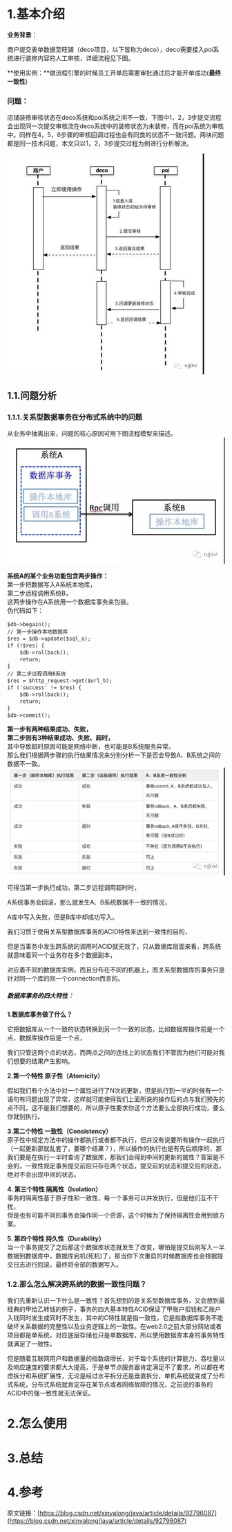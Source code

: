 # 1.基本介绍

**业务背景**：

商户提交表单数据至旺铺（deco项目，以下皆称为deco），deco需要接入poi系统进行装修内容的人工审核，详细流程见下图。

**使用实例：**做流程引擎的时候员工开单后需要审批通过后才能开单成功\(**最终一致性**\)

### **问题**：

店铺装修审核状态在deco系统和poi系统之间不一致，下图中1，2，3步提交流程会出现同一次提交审核流在deco系统中的装修状态为未装修，而在poi系统为审核中。同样在4，5，6步骤的审核回调过程也会有同类的状态不一致问题。两块问题都是同一技术问题，本文只以1，2，3步提交过程为例进行分析解决。

![img](/static/image/1305952-20180528103811932-766030002.jpg)

## 1.1.问题分析

### 1.1.1.关系型数据事务在分布式系统中的问题

从业务中抽离出来，问题的核心原因可用下图流程模型来描述。  
![img](/static/image/1305952-20180528103852437-1819386895.jpg)

**系统A的某个业务功能包含两步操作：**  
第一步把数据写入A系统本地库，  
第二步远程调用系统B，  
这两步操作在A系统用一个数据库事务来包装。  
伪代码如下：

```
$db->begain();
// 第一步操作本地数据库
$res = $db->update($sql_a);
if (!$res) {
    $db->rollback();
    return;
}
// 第二步远程调用B系统
$res = $http_request->get($url_b);
if ('success' != $res) {
    $db->rollback();
    return;
}
$db->commit();
```

**第一步有两种结果成功、失败，**  
**第二步则有3种结果成功、失败、超时，**  
其中导致超时原因可能是网络中断，也可能是B系统服务异常。  
那么我们根据两步骤的执行结果情况来分别分析一下是否会导致A、B系统之间的数据不一致。  
![img](/static/image/1305952-20180528104018507-1970560478.jpg)

可得当第一步执行成功，第二步远程调用超时时，

A系统事务会回滚，那么就发生A、B系统数据不一致的情况，

A库中写入失败，但是B库中却成功写入。

我们习惯于使用关系型数据库事务的ACID特性来达到一致性的目的，

但是当事务中发生跨系统的调用时ACID就无效了，只从数据库层面来看，跨系统就意味着同一个业务存在多个数据副本，

对应着不同的数据库实例，而且分布在不同的机器上，而关系型数据库的事务只是针对同一个库的同一个connection而言的。

##### 数据库事务的四大特性：

**1.数据库事务做了什么？**

它把数据库从一个一致的状态转换到另一个一致的状态，比如数据库操作前是一个点，数据库操作后是一个点，

我们只管这两个点的状态，而两点之间的连线上的状态我们不管因为他们可能对我们想要的结果产生影响。

**2.第一个特性 原子性（Atomicity）**

假如我们有个方法中对一个属性进行了N次的更新，但是执行到一半的时候有一个语句有问题出现了异常，这样就可能使得我们上面所说的操作后的点与我们预先的点不同，这不是我们想要的，所以原子性要求你这个方法要么全部执行成功，要么你就别执行。

**3.第二个特性 一致性（Consistency）**  
原子性中规定方法中的操作都执行或者都不执行，但并没有说要所有操作一起执行（一起更新那就乱套了，要哪个结果？），所以操作的执行也是有先后顺序的，那我们要是在执行一半时查询了数据库，那我们会得到中间的更新的属性？答案是不会的，一致性规定事务提交前后只存在两个状态，提交前的状态和提交后的状态，绝对不会出现中间的状态。

**4. 第三个特性 隔离性（Isolation）**  
事务的隔离性基于原子性和一致性，每一个事务可以并发执行，但是他们互不干扰，  
但是也有可能不同的事务会操作同一个资源，这个时候为了保持隔离性会用到锁方案。

**5. 第四个特性 持久性（Durability）**  
当一个事务提交了之后那这个数据库状态就发生了改变，哪怕是提交后刚写入一半数据到数据库中，数据库宕机\(死机\)了，那当你下次重启的时候数据库也会根据提交日志进行回滚，最终将全部的数据写入。

### 1.**2.那么怎么解决跨系统的数据一致性问题？**

我们先重新认识一下什么是一致性？首先想到的是关系型数据库事务，又会想到最经典的甲给乙转钱的例子，事务的四大基本特性ACID保证了甲账户扣钱和乙账户入钱同时发生或同时不发生，其中的C特性就是指一致性，它是指数据库事务不能破坏关系数据的完整性以及业务逻辑上的一致性。在web2.0之前大部分网站或者项目都是单系统，对应底层存储也只是单数据库，所以使用数据库本身的事务特性就满足了一致性。



但是随着互联网用户和数据量的指数级增长，对于每个系统的计算能力、吞吐量以及响应速度的要求都大大提高，于是单节点服务器肯定满足不了要求，所以都在考虑拆分和系统扩展性，无论是经过水平拆分还是垂直拆分，单机系统就变成了分布式系统，分布式系统就肯定存在某节点或者网络故障的情况，之前说的事务的ACID中的强一致性就无法保证。 



# 2.怎么使用

# 3.总结

# 4.参考

原文链接：[https://blog.csdn.net/xinyalong/java/article/details/92796087](https://blog.csdn.net/xinyalong/java/article/details/92796087)

